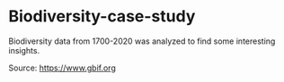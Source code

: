 # Biodiversity-case-study
Biodiversity data from 1700-2020 was analyzed to find some interesting insights.

Source: https://www.gbif.org
